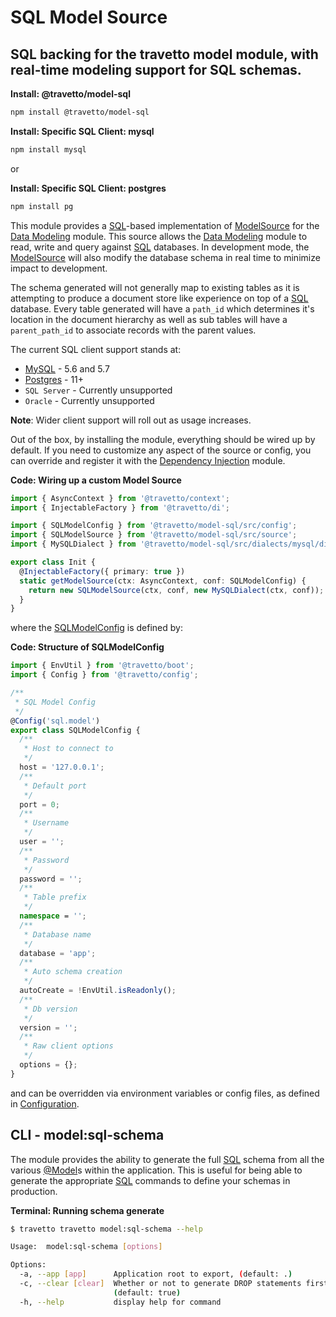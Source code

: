 <!-- This file was generated by the framweork and should not be modified directly -->
<!-- Please modify https://github.com/travetto/travetto/tree/master/module/model-sql/README.js and execute "npm run docs" to rebuild -->
# SQL Model Source
## SQL backing for the travetto model module, with real-time modeling support for SQL schemas.

**Install: @travetto/model-sql**
```bash
npm install @travetto/model-sql
```

**Install: Specific SQL Client: mysql**
```bash
npm install mysql
```

or 

**Install: Specific SQL Client: postgres**
```bash
npm install pg
```

This module provides a [SQL](https://en.wikipedia.org/wiki/SQL)-based implementation of [ModelSource](https://github.com/travetto/travetto/tree/master/module/model/src/service/source.ts#L58) for the [Data Modeling](https://github.com/travetto/travetto/tree/master/module/model#readme "Datastore abstraction for CRUD operations with advanced query support.") module.  This source allows the [Data Modeling](https://github.com/travetto/travetto/tree/master/module/model#readme "Datastore abstraction for CRUD operations with advanced query support.") module to read, write and query against [SQL](https://en.wikipedia.org/wiki/SQL) databases. In development mode, the [ModelSource](https://github.com/travetto/travetto/tree/master/module/model/src/service/source.ts#L58) will also modify the database schema in real time to minimize impact to development.

The schema generated will not generally map to existing tables as it is attempting to produce a document store like experience on top of
a [SQL](https://en.wikipedia.org/wiki/SQL) database.  Every table generated will have a `path_id` which determines it's location in the document hierarchy as well as sub tables will have a `parent_path_id` to associate records with the parent values.

The current SQL client support stands at:
   
   *  [MySQL](https://www.mysql.com/) - 5.6 and 5.7
   *  [Postgres](https://postgresql.org) - 11+
   *  `SQL Server` - Currently unsupported
   *  `Oracle` - Currently unsupported

**Note**: Wider client support will roll out as usage increases.

Out of the box, by installing the module, everything should be wired up by default.  If you need to customize any aspect of the source or config, you can override and register it with the [Dependency Injection](https://github.com/travetto/travetto/tree/master/module/di#readme "Dependency registration/management and injection support.") module.

**Code: Wiring up a custom Model Source**
```typescript
import { AsyncContext } from '@travetto/context';
import { InjectableFactory } from '@travetto/di';

import { SQLModelConfig } from '@travetto/model-sql/src/config';
import { SQLModelSource } from '@travetto/model-sql/src/source';
import { MySQLDialect } from '@travetto/model-sql/src/dialects/mysql/dialect';

export class Init {
  @InjectableFactory({ primary: true })
  static getModelSource(ctx: AsyncContext, conf: SQLModelConfig) {
    return new SQLModelSource(ctx, conf, new MySQLDialect(ctx, conf));
  }
}
```

where the [SQLModelConfig](https://github.com/travetto/travetto/tree/master/module/model-sql/src/config.ts#L8) is defined by:

**Code: Structure of SQLModelConfig**
```typescript
import { EnvUtil } from '@travetto/boot';
import { Config } from '@travetto/config';

/**
 * SQL Model Config
 */
@Config('sql.model')
export class SQLModelConfig {
  /**
   * Host to connect to
   */
  host = '127.0.0.1';
  /**
   * Default port
   */
  port = 0;
  /**
   * Username
   */
  user = '';
  /**
   * Password
   */
  password = '';
  /**
   * Table prefix
   */
  namespace = '';
  /**
   * Database name
   */
  database = 'app';
  /**
   * Auto schema creation
   */
  autoCreate = !EnvUtil.isReadonly();
  /**
   * Db version
   */
  version = '';
  /**
   * Raw client options
   */
  options = {};
}
```

and can be overridden via environment variables or config files, as defined in [Configuration](https://github.com/travetto/travetto/tree/master/module/config#readme "Environment-aware config management using yaml files").

## CLI - model:sql-schema

The module provides the ability to generate the full [SQL](https://en.wikipedia.org/wiki/SQL) schema from all the various [@Model](https://github.com/travetto/travetto/tree/master/module/model/src/registry/decorator.ts#L12)s within the application.  This is useful for being able to generate the appropriate [SQL](https://en.wikipedia.org/wiki/SQL) commands to define your schemas in production.

**Terminal: Running schema generate**
```bash
$ travetto travetto model:sql-schema --help

Usage:  model:sql-schema [options]

Options:
  -a, --app [app]      Application root to export, (default: .)
  -c, --clear [clear]  Whether or not to generate DROP statements first
                       (default: true)
  -h, --help           display help for command
```


